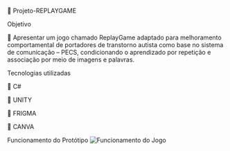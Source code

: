 📍 Projeto-REPLAYGAME

Objetivo

🎾 Apresentar um jogo chamado ReplayGame adaptado para melhoramento comportamental de portadores de transtorno autista como base no sistema de comunicação – PECS, condicionando o aprendizado por repetição e associação por meio de imagens e palavras.

Tecnologias utilizadas

📌 C#

📌 UNITY

📌 FRIGMA

📌 CANVA

Funcionamento do Protótipo
![Funcionamento do Jogo](https://github.com/mariaeugenia907/projetofinal-replaygame/assets/77995348/6f05cfcc-2d37-42a5-a29b-e5012d790b72)




